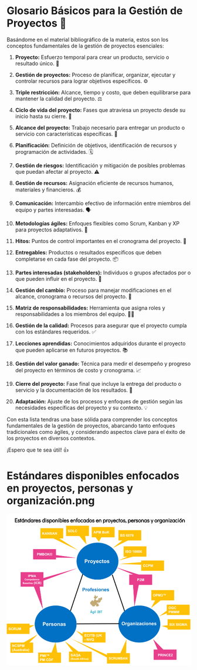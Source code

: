 # Glosario Básicos para la Gestión de Proyectos 🚀

Basándome en el material bibliográfico de la materia, estos son los conceptos fundamentales de la gestión de proyectos esenciales:

1.  **Proyecto:** Esfuerzo temporal para crear un producto, servicio o resultado único. 🎯

2.  **Gestión de proyectos:** Proceso de planificar, organizar, ejecutar y controlar recursos para lograr objetivos específicos. ⚙️

3.  **Triple restricción:** Alcance, tiempo y costo, que deben equilibrarse para mantener la calidad del proyecto. ⚖️

4.  **Ciclo de vida del proyecto:** Fases que atraviesa un proyecto desde su inicio hasta su cierre. 🔄

5.  **Alcance del proyecto:** Trabajo necesario para entregar un producto o servicio con características específicas. 📏

6.  **Planificación:** Definición de objetivos, identificación de recursos y programación de actividades. 🗓️

7.  **Gestión de riesgos:** Identificación y mitigación de posibles problemas que puedan afectar al proyecto. ⚠️

8.  **Gestión de recursos:** Asignación eficiente de recursos humanos, materiales y financieros. 💰

9.  **Comunicación:** Intercambio efectivo de información entre miembros del equipo y partes interesadas. 🗣️

10. **Metodologías ágiles:** Enfoques flexibles como Scrum, Kanban y XP para proyectos adaptativos. 💨

11. **Hitos:** Puntos de control importantes en el cronograma del proyecto. 📍

12. **Entregables:** Productos o resultados específicos que deben completarse en cada fase del proyecto. 📦

13. **Partes interesadas (stakeholders):** Individuos o grupos afectados por o que pueden influir en el proyecto. 🤝

14. **Gestión del cambio:** Proceso para manejar modificaciones en el alcance, cronograma o recursos del proyecto. 🔀

15. **Matriz de responsabilidades:** Herramienta que asigna roles y responsabilidades a los miembros del equipo. 🧑‍💼

16. **Gestión de la calidad:** Procesos para asegurar que el proyecto cumpla con los estándares requeridos. ✅

17. **Lecciones aprendidas:** Conocimientos adquiridos durante el proyecto que pueden aplicarse en futuros proyectos. 📚

18. **Gestión del valor ganado:** Técnica para medir el desempeño y progreso del proyecto en términos de costo y cronograma. 📈

19. **Cierre del proyecto:** Fase final que incluye la entrega del producto o servicio y la documentación de los resultados. 🏁

20. **Adaptación:** Ajuste de los procesos y enfoques de gestión según las necesidades específicas del proyecto y su contexto. 💡

Con esta lista tendras una base sólida para comprender los conceptos fundamentales de la gestión de proyectos, abarcando tanto enfoques tradicionales como ágiles, y considerando aspectos clave para el éxito de los proyectos en diversos contextos. 

¡Espero que te sea útil! 👍


# Estándares disponibles enfocados en proyectos, personas y organización.png
![Enfoques](1_introduccion/estandares.png)
